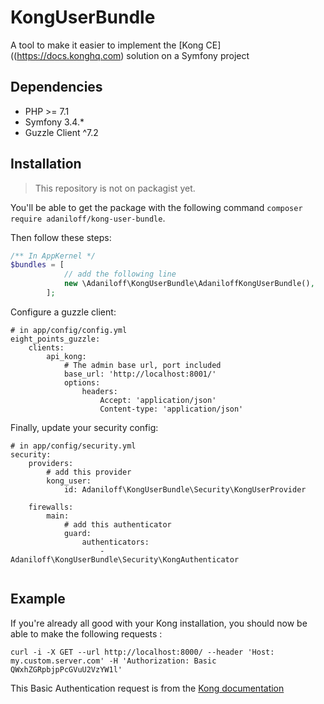 # KongUserBundle

A tool to make it easier to implement the [Kong CE]((https://docs.konghq.com) solution on a Symfony project

## Dependencies

- PHP >= 7.1
- Symfony 3.4.*
- Guzzle Client ^7.2

## Installation

> This repository is not on packagist yet.

You'll be able to get the package with the following command `composer require adaniloff/kong-user-bundle`.

Then follow these steps: 

```php
/** In AppKernel */
$bundles = [
            // add the following line
            new \Adaniloff\KongUserBundle\AdaniloffKongUserBundle(),
        ];
```

Configure a guzzle client: 

```
# in app/config/config.yml
eight_points_guzzle:
    clients:
        api_kong:
            # The admin base url, port included
            base_url: 'http://localhost:8001/'
            options:
                headers:
                    Accept: 'application/json'
                    Content-type: 'application/json'

```

Finally, update your security config:

```
# in app/config/security.yml
security:
    providers:
        # add this provider
        kong_user:
            id: Adaniloff\KongUserBundle\Security\KongUserProvider

    firewalls:
        main:
            # add this authenticator 
            guard:
                authenticators:
                    - Adaniloff\KongUserBundle\Security\KongAuthenticator


```

## Example 

If you're already all good with your Kong installation, you should now be able to make the following requests :

```
curl -i -X GET --url http://localhost:8000/ --header 'Host: my.custom.server.com' -H 'Authorization: Basic QWxhZGRpbjpPcGVuU2VzYW1l'
```

This Basic Authentication request is from the [Kong documentation](https://docs.konghq.com/plugins/basic-authentication)
